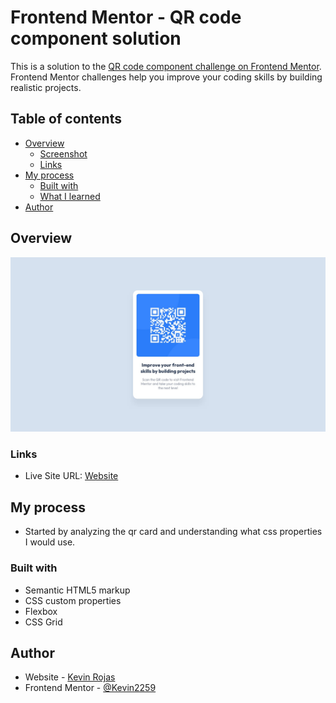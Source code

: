 # Frontend Mentor - QR code component solution

This is a solution to the [QR code component challenge on Frontend Mentor](https://www.frontendmentor.io/challenges/qr-code-component-iux_sIO_H). Frontend Mentor challenges help you improve your coding skills by building realistic projects. 

## Table of contents

- [Overview](#overview)
  - [Screenshot](#screenshot)
  - [Links](#links)
- [My process](#my-process)
  - [Built with](#built-with)
  - [What I learned](#what-i-learned)
- [Author]()


## Overview

![](design/desktop-design.jpg)

### Links

- Live Site URL: [Website](https://kevin-qr-code.netlify.app/)

## My process

- Started by analyzing the qr card and understanding what css properties I would use.

### Built with

- Semantic HTML5 markup
- CSS custom properties
- Flexbox
- CSS Grid

## Author

- Website - [Kevin Rojas](https://kevin-qr-code.netlify.app/)
- Frontend Mentor - [@Kevin2259](https://www.frontendmentor.io/profile/Kevin2259)
